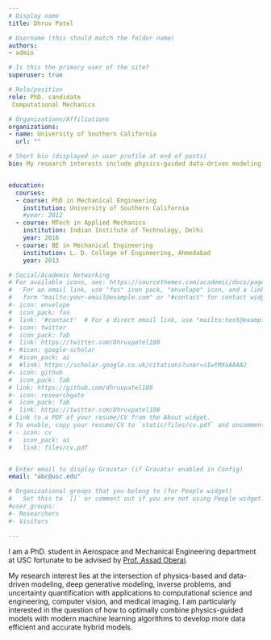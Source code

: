 ```yaml
---
# Display name
title: Dhruv Patel

# Username (this should match the folder name)
authors:
- admin

# Is this the primary user of the site?
superuser: true

# Role/position
role: PhD. candidate
 Computational Mechanics

# Organizations/Affiliations
organizations:
- name: University of Southern California
  url: ""

# Short bio (displayed in user profile at end of posts)
bio: My research interests include physics-guided data-driven modeling, inverse problems, deep learning, and uncertainty quantification.


education:
  courses:
  - course: PhD in Mechanical Engineering
    institution: University of Southern California
    #year: 2012
  - course: MTech in Applied Mechanics
    institution: Indian Institute of Technology, Delhi
    year: 2016
  - course: BE in Mechanical Engineering 
    institution: L. D. College of Engineering, Ahmedabad
    year: 2013

# Social/Academic Networking
# For available icons, see: https://sourcethemes.com/academic/docs/page-builder/#icons
#   For an email link, use "fas" icon pack, "envelope" icon, and a link in the
#   form "mailto:your-email@example.com" or "#contact" for contact widget.
#- icon: envelope
#  icon_pack: fas
#  link: '#contact'  # For a direct email link, use "mailto:test@example.org".
#- icon: twitter
#  icon_pack: fab
#  link: https://twitter.com/Dhruvpatel108
#- #icon: google-scholar
#  #icon_pack: ai
#  #link: https://scholar.google.co.uk/citations?user=sIwtMXoAAAAJ
#- icon: github
#  icon_pack: fab
# link: https://github.com/dhruvpatel108
#- icon: researchgate
#  icon_pack: fab
#  link: https://twitter.com/Dhruvpatel108  
# Link to a PDF of your resume/CV from the About widget.
# To enable, copy your resume/CV to `static/files/cv.pdf` and uncomment the lines below.
# - icon: cv
#   icon_pack: ai
#   link: files/cv.pdf


# Enter email to display Gravatar (if Gravatar enabled in Config)
email: "abc@usc.edu"

# Organizational groups that you belong to (for People widget)
#   Set this to `[]` or comment out if you are not using People widget.
#user_groups:
#- Researchers
#- Visitors

---
```


I am a PhD. student in Aerospace and Mechanical Engineering department at USC fortunate to be advised by [Prof. Assad Oberai](https://viterbi.usc.edu/directory/faculty/Oberai/Assad).


My research interest lies at the intersection of physics-based and data-driven modeling, deep generative modeling, inverse problems, and uncertainty quantification with applications to computational science and engineering, computer vision, and medical imaging. I am particularly interested in the question of how to optimally combine physics-guided models with modern machine learning algorithms to develop more data efficient and accurate hybrid models. 



